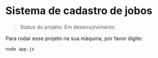 # Sistema de cadastro de jobos

> Status do projeto: Em desenvolvimento

Para rodar esse projeto na sua máquina, por favor digite:

```
node app.js
```
